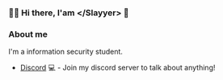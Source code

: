 ### :man_technologist: Hi there, I'am \</Slayyer> 👋
### About me
I'm a information security student.
- [Discord](https://discord.gg/Pve2xbT) 💻 - Join my discord server to talk about anything!
<!--
**Slayyer-dev/Slayyer-dev** is a ✨ _special_ ✨ repository because its `README.md` (this file) appears on your GitHub profile.

Here are some ideas to get you started:

- 🔭 I’m currently working on ...
- 🌱 I’m currently learning ...
- 👯 I’m looking to collaborate on ...
- 🤔 I’m looking for help with ...
- 💬 Ask me about ...
- 📫 How to reach me: ...
- 😄 Pronouns: ...
- ⚡ Fun fact: ...
-->
